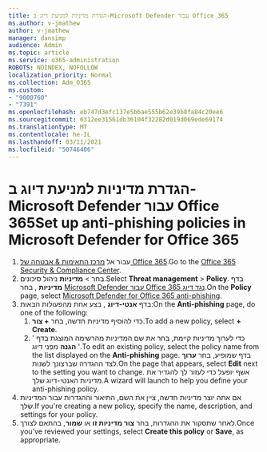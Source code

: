 ```yaml
---
title: הגדרת מדיניות למניעת דיוג ב-Microsoft Defender עבור Office 365
ms.author: v-jmathew
author: v-jmathew
manager: dansimp
audience: Admin
ms.topic: article
ms.service: o365-administration
ROBOTS: NOINDEX, NOFOLLOW
localization_priority: Normal
ms.collection: Adm_O365
ms.custom:
- "9000760"
- "7391"
ms.openlocfilehash: eb747d3efc137e5b6ae555b62e39b8fa84c20ee6
ms.sourcegitcommit: 6312ee31561db36104f32282d019d069ede69174
ms.translationtype: MT
ms.contentlocale: he-IL
ms.lasthandoff: 03/11/2021
ms.locfileid: "50746406"
---
```

# <a name="set-up-anti-phishing-policies-in-microsoft-defender-for-office-365"></a><span data-ttu-id="cd875-102">הגדרת מדיניות למניעת דיוג ב-Microsoft Defender עבור Office 365</span><span class="sxs-lookup"><span data-stu-id="cd875-102">Set up anti-phishing policies in Microsoft Defender for Office 365</span></span>

1. <span data-ttu-id="cd875-103">עבור אל [מרכז התאימות & אבטחה של Office 365](https://go.microsoft.com/fwlink/p/?linkid=2077143).</span><span class="sxs-lookup"><span data-stu-id="cd875-103">Go to the [Office 365 Security & Compliance Center](https://go.microsoft.com/fwlink/p/?linkid=2077143).</span></span>
2. <span data-ttu-id="cd875-104">בחר   >  **מדיניות** ניהול סיכונים.</span><span class="sxs-lookup"><span data-stu-id="cd875-104">Select **Threat management** > **Policy**.</span></span> <span data-ttu-id="cd875-105">בדף **מדיניות** , בחר [Microsoft Defender עבור Office 365 נגד דיוג](https://go.microsoft.com/fwlink/?linkid=2101369).</span><span class="sxs-lookup"><span data-stu-id="cd875-105">On the **Policy** page, select [Microsoft Defender for Office 365 anti-phishing](https://go.microsoft.com/fwlink/?linkid=2101369).</span></span>
3. <span data-ttu-id="cd875-106">בדף **אנטי-דיוג** , בצע אחת מהפעולות הבאות:</span><span class="sxs-lookup"><span data-stu-id="cd875-106">On the **Anti-phishing** page, do one of the following:</span></span>
    1. <span data-ttu-id="cd875-107">כדי להוסיף מדיניות חדשה, בחר **+ צור**.</span><span class="sxs-lookup"><span data-stu-id="cd875-107">To add a new policy, select **+ Create**.</span></span>
    1. <span data-ttu-id="cd875-108">כדי לערוך מדיניות קיימת, בחר את שם המדיניות מהרשימה המוצגת בדף ' **הגנה** מפני דיוג '.</span><span class="sxs-lookup"><span data-stu-id="cd875-108">To edit an existing policy, select the policy name from the list displayed on the **Anti-phishing** page.</span></span> <span data-ttu-id="cd875-109">בדף שמופיע, בחר **ערוך** לצד ההגדרה שברצונך לשנות.</span><span class="sxs-lookup"><span data-stu-id="cd875-109">On the page that appears, select **Edit** next to the setting you want to change.</span></span> <span data-ttu-id="cd875-110">אשף יופעל כדי לעזור לך להגדיר את מדיניות האנטי-דיוג שלך.</span><span class="sxs-lookup"><span data-stu-id="cd875-110">A wizard will launch to help you define your anti-phishing policy.</span></span>
4. <span data-ttu-id="cd875-111">אם אתה יוצר מדיניות חדשה, ציין את השם, התיאור וההגדרות עבור המדיניות שלך.</span><span class="sxs-lookup"><span data-stu-id="cd875-111">If you're creating a new policy, specify the name, description, and settings for your policy.</span></span>
5. <span data-ttu-id="cd875-112">לאחר שתסקור את ההגדרות, בחר **צור מדיניות זו** או **שמור**, בהתאם לצורך.</span><span class="sxs-lookup"><span data-stu-id="cd875-112">Once you've reviewed your settings, select **Create this policy** or **Save**, as appropriate.</span></span>
